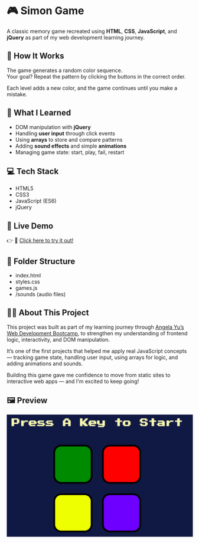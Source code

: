 # 🎮 Simon Game

A classic memory game recreated using **HTML**, **CSS**, **JavaScript**, and **jQuery** as part of my web development learning journey.

## 📌 How It Works

The game generates a random color sequence.  
Your goal? Repeat the pattern by clicking the buttons in the correct order.

Each level adds a new color, and the game continues until you make a mistake.

## 🧠 What I Learned

- DOM manipulation with **jQuery**
- Handling **user input** through click events
- Using **arrays** to store and compare patterns
- Adding **sound effects** and simple **animations**
- Managing game state: start, play, fail, restart

## 💻 Tech Stack

- HTML5
- CSS3
- JavaScript (ES6)
- jQuery

## 🚀 Live Demo

👉 🚀 [Click here to try it out!](https://archivee09.github.io/Simon-game/)

## 📂 Folder Structure
- index.html
- styles.css
- games.js
- /sounds (audio files)

## 👩‍💻 About This Project

This project was built as part of my learning journey through [Angela Yu’s Web Development Bootcamp](https://www.udemy.com/course/the-complete-web-development-bootcamp/), to strengthen my understanding of frontend logic, interactivity, and DOM manipulation.

It’s one of the first projects that helped me apply real JavaScript concepts — tracking game state, handling user input, using arrays for logic, and adding animations and sounds.

Building this game gave me confidence to move from static sites to interactive web apps — and I'm excited to keep going!

## 🖼️ Preview

![Simon Game Screenshot](./screenshot.png)

